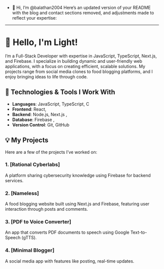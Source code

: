 - 👋 Hi, I’m @balathan2004
Here’s an updated version of your README with the blog and contact sections removed, and adjustments made to reflect your expertise:

---

# 👋 Hello, I'm Light!

I’m a Full-Stack Developer with expertise in JavaScript, TypeScript, Next.js, and Firebase. I specialize in building dynamic and user-friendly web applications, with a focus on creating efficient, scalable solutions. My projects range from social media clones to food blogging platforms, and I enjoy bringing ideas to life through code.

## 🚀 Technologies & Tools I Work With

- **Languages**: JavaScript, TypeScript, C
- **Frontend**: React,
- **Backend**: Node.js, Next.js ,
- **Database**: Firebase , 
- **Version Control**: Git, GitHub

## 💡 My Projects

Here are a few of the projects I’ve worked on:

### 1. **[Rational Cyberlabs]**  
A platform sharing cybersecurity knowledge using Firebase for backend services.

### 2. **[Nameless]**  
A food blogging website built using Next.js and Firebase, featuring user interaction through posts and comments.

### 3. **[PDF to Voice Converter]**  
An app that converts PDF documents to speech using Google Text-to-Speech (gTTS).

### 4. **[Minimal Blogger]**  
A social media app with features like posting, real-time updates.

<!---
balathan2004/balathan2004 is a ✨ special ✨ repository because its `README.md` (this file) appears on your GitHub profile.
You can click the Preview link to take a look at your changes.
--->
